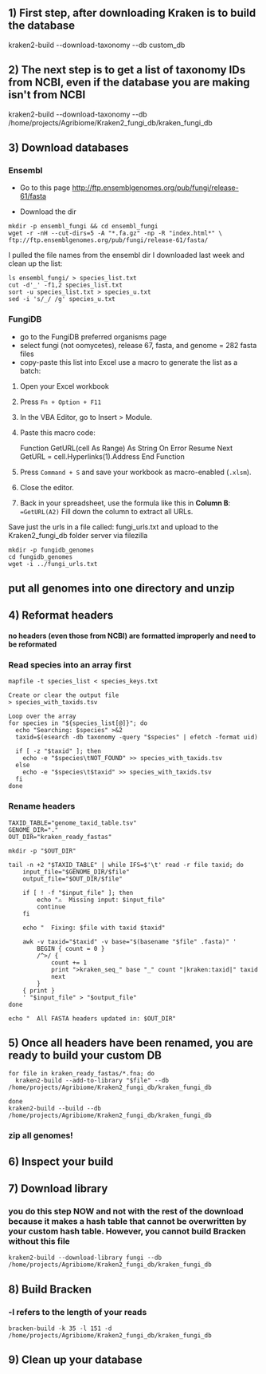 ## 1) First step, after downloading Kraken is to build the database

kraken2-build --download-taxonomy --db custom_db

## 2) The next step is to get a list of taxonomy IDs from NCBI, even if the database you are making isn't from NCBI

kraken2-build --download-taxonomy --db /home/projects/Agribiome/Kraken2_fungi_db/kraken_fungi_db

## 3) Download databases 
### Ensembl 
- Go to this page http://ftp.ensemblgenomes.org/pub/fungi/release-61/fasta

- Download the dir
```
mkdir -p ensembl_fungi && cd ensembl_fungi
wget -r -nH --cut-dirs=5 -A "*.fa.gz" -np -R "index.html*" \
ftp://ftp.ensemblgenomes.org/pub/fungi/release-61/fasta/
```

I pulled the file names from the ensembl dir I downloaded last week and clean up the list:

```
ls ensembl_fungi/ > species_list.txt
cut -d'_' -f1,2 species_list.txt
sort -u species_list.txt > species_u.txt
sed -i 's/_/ /g' species_u.txt
```

### FungiDB

- go to the FungiDB preferred organisms page
- select fungi (not oomycetes), release 67, fasta, and genome = 282 fasta files
- copy-paste this list into Excel
 use a macro to generate the list as a batch: 
1. Open your Excel workbook
2. Press `Fn + Option + F11`
3. In the VBA Editor, go to Insert > Module.
    
4. Paste this macro code:
   
    Function GetURL(cell As Range) As String
    On Error Resume Next
    GetURL = cell.Hyperlinks(1).Address
End Function

    
5. Press `Command + S` and save your workbook as macro-enabled (`.xlsm`).
    
6. Close the editor.
    
7. Back in your spreadsheet, use the formula like this in **Column B**:
    `=GetURL(A2)`
    Fill down the column to extract all URLs.
    
Save just the urls in a file called: fungi_urls.txt and upload to the Kraken2_fungi_db folder server via filezilla

```
mkdir -p fungidb_genomes
cd fungidb_genomes
wget -i ../fungi_urls.txt
```

## put all genomes into one directory and unzip

## 4) Reformat headers
#### no headers (even those from NCBI) are formatted improperly and need to be reformated

### Read species into an array first
```
mapfile -t species_list < species_keys.txt

Create or clear the output file
> species_with_taxids.tsv

Loop over the array
for species in "${species_list[@]}"; do
  echo "Searching: $species" >&2
  taxid=$(esearch -db taxonomy -query "$species" | efetch -format uid)

  if [ -z "$taxid" ]; then
    echo -e "$species\tNOT_FOUND" >> species_with_taxids.tsv
  else
    echo -e "$species\t$taxid" >> species_with_taxids.tsv
  fi
done
```
### Rename headers
```
TAXID_TABLE="genome_taxid_table.tsv"
GENOME_DIR="."
OUT_DIR="kraken_ready_fastas"

mkdir -p "$OUT_DIR"

tail -n +2 "$TAXID_TABLE" | while IFS=$'\t' read -r file taxid; do
    input_file="$GENOME_DIR/$file"
    output_file="$OUT_DIR/$file"

    if [ ! -f "$input_file" ]; then
        echo "⚠️  Missing input: $input_file"
        continue
    fi

    echo "  Fixing: $file with taxid $taxid"

    awk -v taxid="$taxid" -v base="$(basename "$file" .fasta)" '
        BEGIN { count = 0 }
        /^>/ {
            count += 1
            print ">kraken_seq_" base "_" count "|kraken:taxid|" taxid
            next
        }
	{ print }
    ' "$input_file" > "$output_file"
done

echo "  All FASTA headers updated in: $OUT_DIR"
```

## 5) Once all headers have been renamed, you are ready to build your custom DB

```
for file in kraken_ready_fastas/*.fna; do
  kraken2-build --add-to-library "$file" --db /home/projects/Agribiome/Kraken2_fungi_db/kraken_fungi_db

done
kraken2-build --build --db /home/projects/Agribiome/Kraken2_fungi_db/kraken_fungi_db
```
### zip all genomes!

## 6) Inspect your build

## 7) Download library
### you do this step NOW and not with the rest of the download because it makes a hash table that cannot be overwritten by your custom hash table. However, you cannot build Bracken without this file
```
kraken2-build --download-library fungi --db /home/projects/Agribiome/Kraken2_fungi_db/kraken_fungi_db
```
## 8) Build Bracken
### -l refers to the length of your reads
```
bracken-build -k 35 -l 151 -d /home/projects/Agribiome/Kraken2_fungi_db/kraken_fungi_db
```

## 9) Clean up your database



